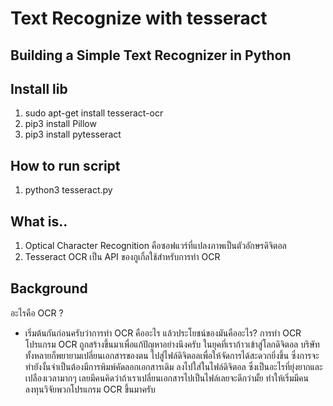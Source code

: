 # Text Recognize with tesseract
## Building a Simple Text Recognizer in Python

## Install lib 
1. sudo apt-get install tesseract-ocr
2. pip3 install Pillow
3. pip3 install pytesseract

## How to run script
1. python3 tesseract.py

## What is..
1. Optical Character Recognition คือซอฟแวร์ที่แปลงภาพเป็นตัวอักษรดิจิตอล
2. Tesseract OCR เป็น API ของกูเกิ้ลใช้สำหรับการทำ OCR

## Background 
อะไรคือ OCR ?
- เริ่มต้นกันก่อนครับว่าการทำ OCR คืออะไร แล้วประโยชน์ของมันคืออะไร? การทำ OCR โปรแกรม OCR ถูกสร้างขึ้นมาเพื่อแก้ปัญหาอย่างนึงครับ ในยุคที่เราก้าวเข้าสู่โลกดิจิตอล บริษัททั้งหลายก็พยายามเปลี่ยนเอกสารของตน ไปสู่ไฟล์ดิจิตอลเพื่อให้จัดการได้สะดวกยิ่งขึ้น ซึ่งการจะทำยังงั้นจำเป็นต้องมีการพิมพ์คัดลอกเอกสารเดิม ลงไปใส่ในไฟล์ดิจิตอล ซึ่งเป็นอะไรที่ยุ่งยากและเปลืองเวลามากๆ เลยมีคนคิดว่าถ้าเราเปลี่ยนเอกสารไปเป็นไฟล์เลยจะดีกว่ามั้ย ทำให้เริ่มมีคนลงทุนวิจัยพวกโปรแกรม OCR ขึ้นมาครับ